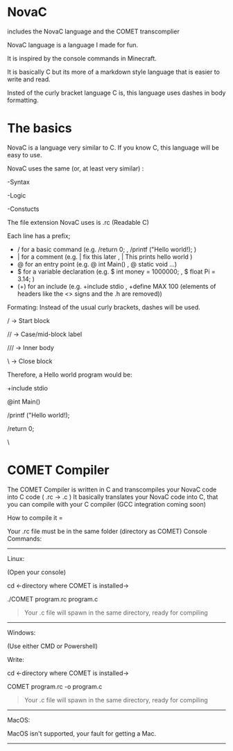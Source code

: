# NovaC

includes the NovaC language and the COMET transcomplier

NovaC language is a language I made for fun. 

It is inspired by the console commands in Minecraft. 

It is basically C but its more of a markdown style language that is easier to write and read.

Insted of the curly bracket language C is, this language uses dashes in body formatting.

# The basics

NovaC is a language very similar to C.
If you know C, this language will be easy to use.

NovaC uses the same (or, at least very similar) :

-Syntax

-Logic

-Constucts


The file extension NovaC uses is .rc (Readable C)

Each line has a prefix;
- / for a basic command (e.g. /return 0; , /printf ("Hello world!); )
- | for a comment (e.g. | fix this later , | This prints hello world )
- @ for an entry point (e.g. @ int Main() , @ static void ...)
- $ for a variable declaration (e.g. $ int money = 1000000; , $ float Pi = 3.14; ) 
- (+) for an include (e.g. +include stdio , +define MAX 100 (elements of headers like the <> signs and the .h are removed))

Formating: 
Instead of the usual curly brackets, dashes will be used.

/ → Start block

// → Case/mid-block label

/// → Inner body

\ → Close block

Therefore, a Hello world program would be:

+include stdio

@int Main()

 /printf ("Hello world!);
 
 /return 0;
 
\

# COMET Compiler

The COMET Compiler is written in C and  transcompiles your NovaC code into C code ( .rc -> .c )
It basically translates your NovaC code into C, that you can compile with your C compiler (GCC integration coming soon)

How to compile it = 

Your .rc file must be in the same folder (directory as COMET)
Console Commands:

------

Linux:

(Open your console)

cd <-directory where COMET is installed->

./COMET program.rc program.c

> Your .c file will spawn in the same directory, ready for compiling

------

Windows:

(Use either CMD or Powershell)

Write:

cd <-directory where COMET is installed->

COMET program.rc -o program.c

> Your .c file will spawn in the same directory, ready for compiling

------

MacOS:

MacOS isn't supported, your fault for getting a Mac.

-----




